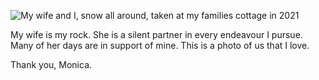 ![My wife and I, snow all around, taken at my families cottage in 2021](https://user-images.githubusercontent.com/5245670/202227111-3d604c7f-835c-4c0d-893d-14d6f84d0f83.JPG)

My wife is my rock. She is a silent partner in every endeavour I pursue. Many of her days are in support of mine. This is a photo of us that I love.

Thank you, Monica.
